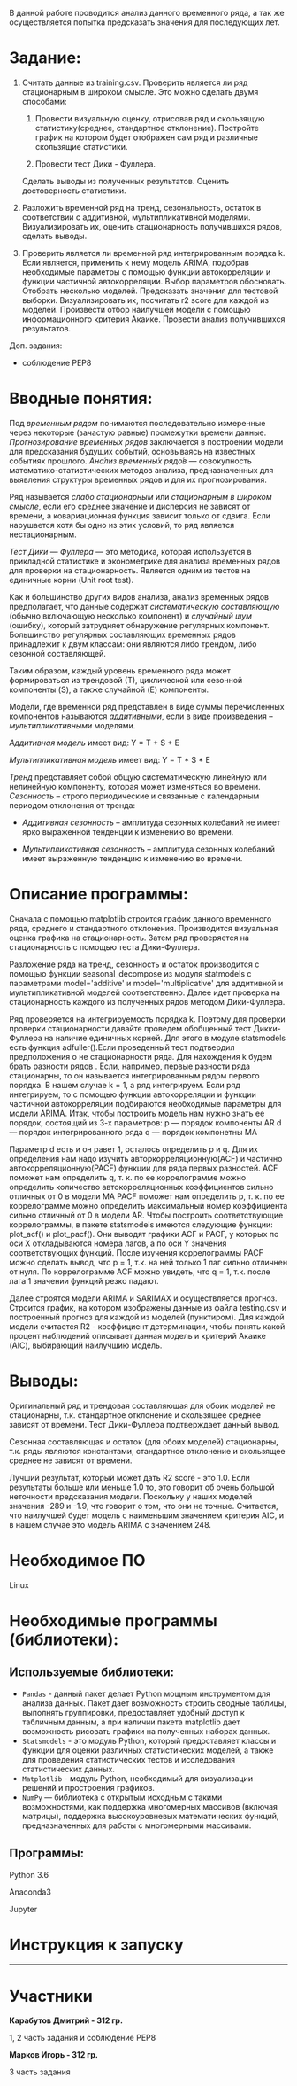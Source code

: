 В данной работе проводится анализ данного временного ряда, а так же осуществляется попытка предсказать значения для последующих лет.

Задание:
=======================================

1.	Считать данные из training.csv. Проверить является ли ряд стационарным в широком смысле. Это можно сделать двумя способами:

    1.	Провести визуальную оценку, отрисовав ряд и скользящую статистику(среднее, стандартное отклонение). Постройте график на котором будет отображен сам ряд и различные скользящие статистики.

    2.	Провести тест Дики - Фуллера.

    Сделать выводы из полученных результатов. Оценить достоверность статистики. 

2.	Разложить временной ряд на тренд, сезональность, остаток в соответствии с аддитивной, мультипликативной моделями. Визуализировать их, оценить стационарность получившихся рядов, сделать выводы. 

3.	Проверить является ли временной ряд интегрированным порядка k. Если является, применить к нему модель ARIMA, подобрав необходимые параметры с помощью функции автокорреляции и функции частичной автокорреляции. Выбор параметров обосновать. Отобрать несколько моделей. Предсказать значения для тестовой выборки. Визуализировать их, посчитать r2 score для каждой из моделей. Произвести отбор наилучшей модели с помощью информационного критерия Акаике. Провести анализ получившихся результатов. 

Доп. задания:
* соблюдение PEP8 

Вводные понятия:
======================================
Под *временным рядом* понимаются последовательно измеренные через некоторые (зачастую равные) промежутки времени данные.
*Прогнозирование временных рядов* заключается в построении модели для предсказания будущих событий, основываясь на известных событиях прошлого.
*Ана́лиз временны́х рядо́в* — совокупность математико-статистических методов анализа, предназначенных для выявления структуры временных рядов и для их прогнозирования.

Ряд называется *слабо стационарным*  или *стационарным в широком смысле*, если его среднее значение и дисперсия не зависят от времени, а ковариационная функция зависит только от сдвига. Если нарушается хотя бы одно из этих условий, то ряд является нестационарным.

*Тест Дики — Фуллера*  — это методика, которая используется в прикладной статистике и эконометрике для анализа временных рядов для проверки на стационарность. Является одним из тестов на единичные корни (Unit root test).

Как и большинство других видов анализа, анализ временных рядов предполагает, что данные содержат *систематическую составляющую* (обычно включающую несколько компонент) и *случайный шум* (ошибку), который затрудняет обнаружение регулярных компонент. 
Большинство регулярных составляющих временных рядов принадлежит к двум классам: они являются либо трендом, либо сезонной составляющей. 

Таким образом, каждый уровень временного ряда может формироваться из трендовой (Т), циклической или сезонной компоненты (S), а также случайной (E) компоненты.

Модели, где временной ряд представлен в виде суммы перечисленных компонентов называются *аддитивными*, если в виде произведения – *мультипликативными* моделями.

*Аддитивная модель* имеет вид: Y = T + S + E

*Мультипликативная модель* имеет вид: Y = T * S * E

*Тренд* представляет собой общую систематическую линейную или нелинейную компоненту, которая может изменяться во времени. 
*Сезонность* – строго периодические и связанные с календарным периодом отклонения от тренда:

* *Аддитивная сезонность* – амплитуда сезонных колебаний не имеет ярко выраженной тенденции к изменению во времени. 

* *Мультипликативная сезонность* – амплитуда сезонных колебаний имеет выраженную тенденцию к изменению во времени.


Описание программы:
======================================
Сначала с помощью matplotlib cтроится график данного временного ряда, среднего и стандартного отклонения. Производится визуальная оценка графика на стационарность.
Затем ряд проверяется на стационарность с помощью теста Дики-Фуллера.

Разложение ряда на тренд, сезонность и остаток производится с помощью функции seasonal_decompose из модуля statmodels с параметрами model='additive' и model='multiplicative' для аддитивной и мультипликативной моделей соответственно. Далее идет проверка на стационарность каждого из полученных рядов методом Дики-Фуллера.

Ряд проверяется на интегрируемость порядка k. Поэтому для проверки проверки стационарности давайте проведем обобщенный тест Дикки-Фуллера на наличие единичных корней. Для этого в модуле statsmodels есть функция adfuller().Если проведенный тест подтвердил предположения о не стационарности ряда. Для нахождения k будем брать разности рядов . Если, например, первые разности ряда стационарны, то он называется интегрированным рядом первого порядка.
В нашем случае k = 1, а ряд интегрируем.
Если ряд интегрируем, то с помощью функции автокорреляции и функции частичной автокорреляции подбираются необходимые параметры для модели ARIMA.
Итак, чтобы построить модель нам нужно знать ее порядок, состоящий из 3-х параметров:
p — порядок компоненты AR
d — порядок интегрированного ряда
q — порядок компонетны MA

Параметр d есть и он равет 1, осталось определить p и q. Для их определения нам надо изучить авторкорреляционную(ACF) и частично автокорреляционную(PACF) функции для ряда первых разностей.
ACF поможет нам определить q, т. к. по ее коррелограмме можно определить количество автокорреляционных коэффициентов сильно отличных от 0 в модели MA
PACF поможет нам определить p, т. к. по ее коррелограмме можно определить максимальный номер коэффициента сильно отличный от 0 в модели AR.
Чтобы построить соответствующие коррелограммы, в пакете statsmodels имеются следующие функции: plot_acf() и plot_pacf(). Они выводят графики ACF и PACF, у которых по оси X откладываются номера лагов, а по оси Y значения соответствующих функций.
После изучения коррелограммы PACF можно сделать вывод, что p = 1, т.к. на ней только 1 лаг сильно отличнен от нуля. По коррелограмме ACF можно увидеть, что q = 1, т.к. после лага 1 значении функций резко падают.

Далее строятся модели ARIMA и SARIMAX и осуществляется прогноз. Строится график, на котором изображены данные из файла testing.csv и построенный прогноз для каждой из моделей (пунктиром). Для каждой модели считается R2 - коэффициент детерминации, чтобы понять какой процент наблюдений описывает данная модель и критерий Акаике (AIC), выбирающий наилучшию модель.

Выводы:
======================================
Оригинальный ряд и трендовая составляющая для обоих моделей не стационарны, т.к. стандартное отклонение и скользящее среднее зависят от времени. Тест Дики-Фуллера подтверждает данный вывод. 

Сезонная составляющая и остаток (для обоих моделей) стационарны, т.к. ряды являются константами, стандартное отклонение и скользящее среднее не зависят от времени. 

Лучший результат, который может дать R2 score - это 1.0. Если результаты больше или меньше 1.0 то, это говорит об очень большой неточности предсказания модели. Поскольку у наших моделей значения -289 и -1.9, что говорит о том, что они не точные.
Считается, что наилучшей будет модель с наименьшим значением критерия AIC, и в нашем случае это модель ARIMA с значением 248.


Необходимое ПО
=========================
Linux

Необходимые программы (библиотеки):
=========================
Используемые библиотеки:
-------------------------------
* `Pandas` - данный пакет делает Python мощным инструментом для анализа данных. Пакет дает возможность строить сводные таблицы, выполнять группировки, предоставляет удобный доступ к табличным данным, а при наличии пакета matplotlib дает возможность рисовать графики на полученных наборах данных.
* `Statsmodels` - это модуль Python, который предоставляет классы и функции для оценки различных статистических моделей, а также для проведения статистических тестов и исследования статистических данных.
* `Matplotlib` - модуль Python, необходимый для визуализации решений и простроения графиков. 
* `NumPy` — библиотека с открытым исходным с такими возможностями, как поддержка многомерных массивов (включая матрицы), поддержка высокоуровневых математических функций, предназначенных для работы с многомерными массивами. 

Программы:
----------------------
Python 3.6

Anaconda3

Jupyter 

Инструкция к запуску
======================

******************************

Участники
======================
**Карабутов Дмитрий - 312 гр.**

1, 2 часть задания и соблюдение PEP8

**Марков Игорь -  312 гр.**

3 часть задания

